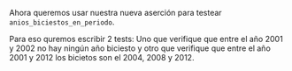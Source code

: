 
Ahora queremos usar nuestra nueva aserción para testear `anios_biciestos_en_periodo`.

Para eso quremos escribir 2 tests: Uno que verifique que entre el año 2001 y 2002
no hay ningún año biciesto y otro que verifique que entre el año 2001 y 2012
los bicietos son el 2004, 2008 y 2012.
